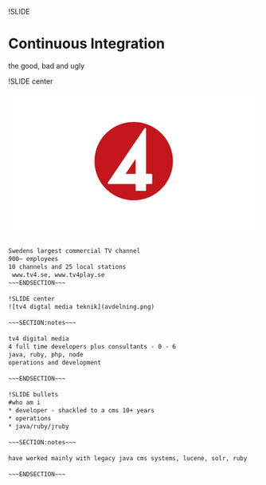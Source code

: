 !SLIDE 
# Continuous Integration 
the good, bad and ugly 

!SLIDE center 

![tv4 logo](TV4_logotyp_RGB.png)

~~~SECTION:notes~~~

Swedens largest commercial TV channel
900~ employees
10 channels and 25 local stations
 www.tv4.se, www.tv4play.se
~~~ENDSECTION~~~

!SLIDE center 
![tv4 digtal media teknik](avdelning.png)

~~~SECTION:notes~~~

tv4 digital media
4 full time developers plus consultants - 0 - 6
java, ruby, php, node
operations and development

~~~ENDSECTION~~~

!SLIDE bullets 
#who am i
* developer - shackled to a cms 10+ years
* operations
* java/ruby/jruby

~~~SECTION:notes~~~

have worked mainly with legacy java cms systems, lucene, solr, ruby

~~~ENDSECTION~~~
